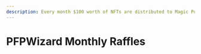 ```yaml
---
description: Every month $100 worth of NFTs are distributed to Magic Power holders!
---
```


# PFPWizard Monthly Raffles

